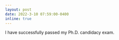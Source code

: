 ```yaml
---
layout: post
date: 2022-3-10 07:59:00-0400
inline: true
---
```


I have successfully passed my Ph.D. candidacy exam.